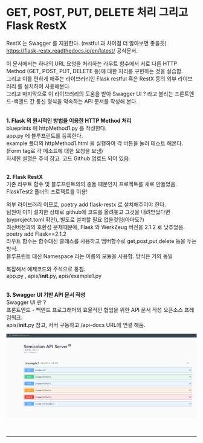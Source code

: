 # GET, POST, PUT, DELETE 처리 그리고 Flask RestX

RestX 는 Swagger 를 지원한다. (restful 과 차이점 더 알아보면 좋을듯)  
https://flask-restx.readthedocs.io/en/latest/  공식문서.

이 문서에서는 하나의 URL 요청을 처리하는 라우트 함수에서 서로 다른 HTTP Method (GET, POST, PUT, DELETE 등)에 대한 처리를 구현하는 것을 실습함.  
그리고 이를 편하게 해주는 라이브러리인 Flask restful 혹은 RestX 등의 외부 라이브러리 를 설치하여 사용해본다.  
그리고 마지막으로 이 라이브러리의 도움을 받아 Swagger UI ? 라고 불리는 프론트엔드-백엔드 간 통신 형식을 약속하는 API 문서를 작성해 본다.  
<br>  

**1. Flask 의 원시적인 방법을 이용한 HTTP Method 처리**  
blueprints 에 httpMethod1.py 를 작성한다.  
app.py 에 블루프린트를 등록한다.  
example 폴더의 httpMethod1.html 을 실행하여 각 버튼을 눌러 테스트 해본다.(Form tag로 각 메소드에 대한 요청을 보냄)  
자세한 설명은 주석 참고.
코드 Github 업로드 되어 있음.  
<br>  

**2. Flask RestX**  
기존 라우트 함수 및 블루프린트와의 충돌 때문인지 프로젝트를 새로 만들었음.  
FlaskTest2 폴더의 프로젝트를 이용!  

외부 라이브러리 이므로, poetry add flask-restx 로 설치해주어야 한다.  
팀원이 이미 설치한 상태로 github에 코드를 올려놓고 그것을 내려받았다면(pyproject.toml 확인), 별도로 설치할 필요 없을것임(아마도?)  
최신버전과의 호환성 문제때문에, Flask 와 WerkZeug 버전을 2.1.2 로 낮추었음.  
poetry add Flask==2.1.2  
라우트 함수는 함수대신 클래스를 사용하고 멤버함수로 get,post,put,delete 등을 두는 방식.  
블루프린트 대신 Namespace 라는 이름의 모듈을 사용함. 방식은 거의 동일  

복잡해서 예제코드와 주석으로 퉁침.  
app.py , apis/__init__.py, apis/example1.py  
<br>  

**3. Swagger UI 기반 API 문서 작성**  
Swagger UI 란 ?  
프론트엔드 - 백엔드 프로그래머의 효율적인 협업을 위한 API 문서 작성 오픈소스 프레임워크.  
apis/__init__.py 참고, 서버 구동하고 /api-docs URL에 연결 해둠.  

![](img/5.jpg)  

<br>  

---  
